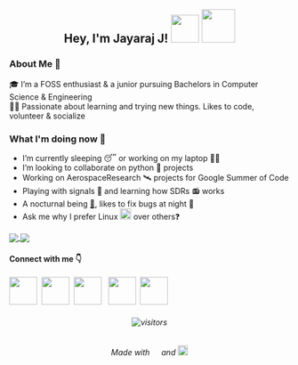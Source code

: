 ## <p align="center"> Hey, I'm Jayaraj J! <img src="https://www.emoji.com/wp-content/uploads/filebase/thumbnails/3d%20icons/emoji-3d%20icons-glossy-3d-icons-nerd-face-72dpi-forPersonalUseOnly.gif" width=50 height= 50> <img src="https://thumbs.gfycat.com/ChubbyRadiantBlackfish-max-1mb.gif" width=60 height= 60>

### About Me 🚀
🎓 I’m a FOSS enthusiast & a junior pursuing Bachelors in Computer Science & Engineering </br>
👨‍💻 Passionate about learning and trying new things. Likes to code, volunteer & socialize  </br>


### What I'm doing now 🙌
- I’m currently sleeping 😴 or working on my laptop 👨‍💻
- I’m looking to collaborate on python 🐍 projects
- Working on AerospaceResearch 🛰 projects for Google Summer of Code
- Playing with signals 📶 and learning how SDRs 📻 works
- A nocturnal being [🦉](https://emojipedia.org/owl/), likes to fix bugs at night 🌚
- Ask me why I prefer Linux <img src="https://user-images.githubusercontent.com/54764778/120906276-93518a80-c675-11eb-8577-11de13b9646f.png" width=20> over others❓

<a href="https://github.com/jyrj/">
  <img align="center" src="https://github-readme-stats.vercel.app/api?username=jyrj&show_icons=true&count_private=true&hide=stars&theme=radical" />
</a>
<a href="https://github.com/jyrj/">
  <img align="center" src="https://github-readme-stats.vercel.app/api/top-langs/?username=jyrj&hide=jupyter+notebook&layout=compact&theme=radical" />
</a>

 
#### Connect with me 👇
[<img src="https://www.flaticon.com/svg/static/icons/svg/1384/1384014.svg" width=50 height= 50>](https://linkedin.com/in/jyjnair)  &nbsp;[<img src="https://www.flaticon.com/svg/static/icons/svg/1384/1384017.svg" width=50 height= 50>](https://twitter.com/jyrj_j) &nbsp;[<img src="https://www.flaticon.com/svg/static/icons/svg/1384/1384015.svg" width=50 height= 50>](https://instagram.com/_jyrj_) &nbsp; [<img src="https://www.flaticon.com/svg/static/icons/svg/1384/1384005.svg" width=50 height= 50>](https://facebook.com/jyjnair) &nbsp;[<img src="https://www.flaticon.com/svg/static/icons/svg/95/95627.svg" width=50 height= 50>](mailto:jayarajevur@gmail.com?subject=Hi!%20I%20found%20you%20from%20Github)

###### <p align="center">![visitors](https://visitor-badge.laobi.icu/badge?page_id=jyrj.jyrj)
###### <p align="center">Made with <img src="https://user-images.githubusercontent.com/54764778/120905741-d1e54600-c671-11eb-8fa1-ac61b1ddd86f.png" width=13> and <img src="https://upload.wikimedia.org/wikipedia/commons/thumb/4/48/Markdown-mark.svg/1280px-Markdown-mark.svg.png" width=18>


<!--- Hmm... Hmm..LOOK WHO IS HERE! LIKED MY README? Give it a star ⭐ Follow me on GitHub to stay connected with me! Thank you! -->

